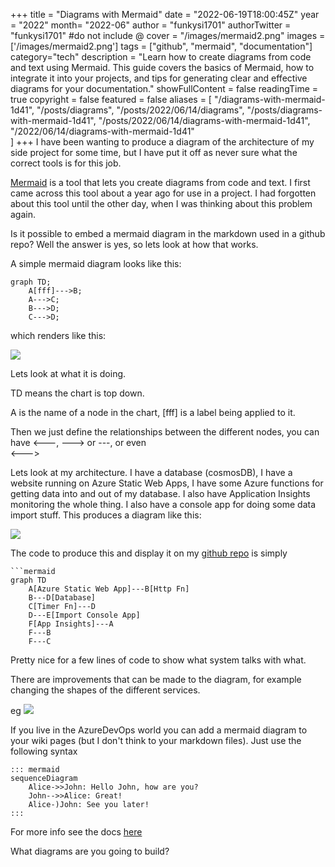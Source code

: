 +++
title = "Diagrams with Mermaid"
date = "2022-06-19T18:00:45Z"
year = "2022"
month= "2022-06"
author = "funkysi1701"
authorTwitter = "funkysi1701" #do not include @
cover = "/images/mermaid2.png"
images = ['/images/mermaid2.png']
tags = ["github", "mermaid", "documentation"]
category="tech"
description = "Learn how to create diagrams from code and text using Mermaid. This guide covers the basics of Mermaid, how to integrate it into your projects, and tips for generating clear and effective diagrams for your documentation."
showFullContent = false
readingTime = true
copyright = false
featured = false
aliases = [
    "/diagrams-with-mermaid-1d41",
    "/posts/diagrams",
    "/posts/2022/06/14/diagrams",
    "/posts/diagrams-with-mermaid-1d41",
    "/posts/2022/06/14/diagrams-with-mermaid-1d41",
    "/2022/06/14/diagrams-with-mermaid-1d41"    
]
+++
I have been wanting to produce a diagram of the architecture of my side project for some time, but I have put it off as never sure what the correct tools is for this job.

[Mermaid](http://mermaid-js.github.io/mermaid/#/) is a tool that lets you create diagrams from code and text. I first came across this tool about a year ago for use in a project. I had forgotten about this tool until the other day, when I was thinking about this problem again.

Is it possible to embed a mermaid diagram in the markdown used in a github repo? Well the answer is yes, so lets look at how that works.

A simple mermaid diagram looks like this:

```
graph TD;
    A[fff]--->B;
    A--->C;
    B--->D;
    C--->D;
```

which renders like this:

![](/images/mermaid.png)

Lets look at what it is doing.

TD means the chart is top down.

A is the name of a node in the chart, [fff] is a label being applied to it.

Then we just define the relationships between the different nodes, you can have <---, ---> or ---, or even<br/> <--->

Lets look at my architecture. I have a database (cosmosDB), I have a website running on Azure Static Web Apps, I have some Azure functions for getting data into and out of my database. I also have Application Insights monitoring the whole thing. I also have a console app for doing some data import stuff. This produces a diagram like this:

![](/images/mermaid2.png)

The code to produce this and display it on my [github repo](https://github.com/funkysi1701/Blogv2/) is simply

```
```mermaid
graph TD
    A[Azure Static Web App]---B[Http Fn]
    B---D[Database]
    C[Timer Fn]---D
    D---E[Import Console App]
    F[App Insights]---A
    F---B
    F---C
```

Pretty nice for a few lines of code to show what system talks with what. 

There are improvements that can be made to the diagram, for example changing the shapes of the different services.

eg ![](/images/mermaid3.png)

If you live in the AzureDevOps world you can add a mermaid diagram to your wiki pages (but I don't think to your markdown files). Just use the following syntax

```
::: mermaid
sequenceDiagram
    Alice->>John: Hello John, how are you?
    John-->>Alice: Great!
    Alice-)John: See you later!
:::
```
For more info see the docs [here](https://docs.microsoft.com/en-us/azure/devops/project/wiki/wiki-markdown-guidance?view=azure-devops) 

What diagrams are you going to build?